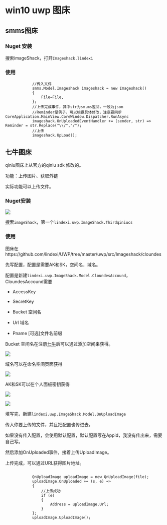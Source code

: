 # win10 uwp 图床


## smms图床

### Nuget 安装

搜索imageShack，打开`Imageshack.lindexi`

### 使用

```
            //传入文件
            smms.Model.Imageshack imageshack = new Imageshack()
            {
                File=File,
            };
            //上传完成事件，其中str为sm.ms返回，一般为json
            //Reminder是例子，可以根据具体修改，注意要同步CoreApplication.MainView.CoreWindow.Dispatcher.RunAsync
            imageshack.OnUploadedEventHandler += (sender, str) => Reminder = str.Replace("\\/","/");
            //上传
            imageshack.UpLoad();
```

## 七牛图床

qiniu图床上从官方的qiniu sdk 修改的。

功能：上传图片、获取外链

实际功能可以上传文件。

### Nuget安装

![](http://7xqpl8.com1.z0.glb.clouddn.com/b16ecaae-ee31-47c8-9f80-8da6618f39e42016129152514.jpg)

搜索`imageShack`，第一个`lindexi.uwp.ImageShack.Thirdqiniucs`

### 使用

图床在https://github.com/lindexi/UWP/tree/master/uwp/src/Imageshack/cloundes

先写配置，配置是需要AK和SK，空间名，域名。

配置是新建`lindexi.uwp.ImageShack.Model.CloundesAccound`，CloundesAccound需要

- AccessKey

- SecretKey

- Bucket 空间名

- Url 域名

- Pname [可选]文件名前缀

Bucket 空间名在注册[七牛](http://www.qiniu.com/)后可以通过添加空间来获得。

![](http://ooo.0o0.ooo/2016/11/20/583185c409c66.jpg)

域名可以在命名空间页面获得

![](http://ooo.0o0.ooo/2016/11/20/5831860f0ca4d.jpg)

AK和SK可以在个人面板密钥获得

![](http://ooo.0o0.ooo/2016/11/20/58318633510e5.jpg)

![](http://ooo.0o0.ooo/2016/11/20/5831865e1883a.jpg)

填写完，新建`lindexi.uwp.ImageShack.Model.QnUploadImage`

传入你要上传的文件，并且把配置也传进去。

如果没有传入配置，会使用默认配置，默认配置写在Appid，我没有传出来，需要自己写。

然后添加OnUploaded事件，接着上传UploadImage。

上传完成，可以通过URL获得图片地址。


```

            QnUploadImage uploadImage = new QnUploadImage(file);
            uploadImage.OnUploaded += (s, e) =>
            {
			    //上传成功
                if (e)
                {
                    Address = uploadImage.Url;
                }
            };
            uploadImage.UploadImage();

```



